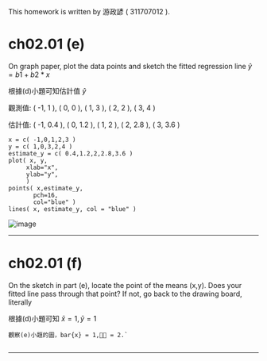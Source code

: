 This homework is written by 游政諺 ( 311707012 ).
# ch02.01 (e)
On graph paper, plot the data points and sketch the fitted regression line
$\hat{y} = b1+b2*x$

根據(d)小題可知估計值 $\hat{y}$

觀測值: ( -1, 1 ), ( 0, 0 ), ( 1, 3 ), ( 2, 2 ), ( 3, 4 )

估計值: ( -1, 0.4 ), ( 0, 1.2 ), ( 1, 2 ), ( 2, 2.8 ), ( 3, 3.6 )
```
x = c( -1,0,1,2,3 )
y = c( 1,0,3,2,4 )
estimate_y = c( 0.4,1.2,2,2.8,3.6 )
plot( x, y,
     xlab="x", 
     ylab="y",
     )
points( x,estimate_y, 
       pch=16,                
       col="blue" )  
lines( x, estimate_y, col = "blue" )

```
![image](https://github.com/adni7413/hw0201_e/blob/main/b5d6cf20-bd02-4adf-8048-4596b9181ef4.png)

---
# ch02.01 (f)
On the sketch in part (e), locate the point of the means (x,y). Does your fitted line
pass through that point? If not, go back to the drawing board, literally

根據(d)小題可知 $\bar{x} = 1,  \bar{y} = 1$
```
觀察(e)小題的圖，bar{x} = 1,􀝕􀴤 = 2.`


```



---

